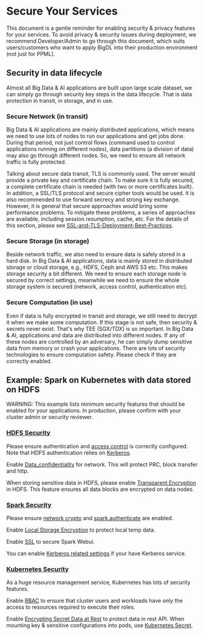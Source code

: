 # Secure Your Services 
This document is a gentle reminder for enabling security & privacy features for your services. To avoid privacy & security issues during deployment, we recommend Developer/Admin to go through this document, which suits users/customers who want to apply BigDL into their production environment (not just for PPML). 
## Security in data lifecycle
Almost all Big Data & AI applications are built upon large scale dataset, we can simply go through security key steps in the data lifecycle. That is data protection in transit, in storage, and in use.
### Secure Network (in transit)
Big Data & AI applications are mainly distributed applications, which means we need to use lots of nodes to run our applications and get jobs done. During that period, not just control flows (command used to control applications running on different nodes), data partitions (a division of data) may also go through different nodes. So, we need to ensure all network traffic is fully protected.
 
Talking about secure data transit, TLS is commonly used. The server would provide a private key and certificate chain. To make sure it is fully secured, a complete certificate chain is needed (with two or more certificates built). In addition, a SSL/TLS protocol and secure cipher tools would be used. It is also recommended to use forward secrecy and strong key exchange. However, it is general that secure approaches would bring some performance problems. To mitigate these problems, a series of approaches are available, including session resumption, cache, etc. For the details of this section, please see [SSL-and-TLS-Deployment-Best-Practices](https://github.com/ssllabs/research/wiki/SSL-and-TLS-Deployment-Best-Practices).
### Secure Storage (in storage)
Beside network traffic, we also need to ensure data is safely stored in a hard disk. In Big Data & AI applications, data is mainly stored in distributed storage or cloud storage, e.g., HDFS, Ceph and AWS S3 etc. This makes storage security a bit different. We need to ensure each storage node is secured by correct settings, meanwhile we need to ensure the whole storage system is secured (network, access control, authentication etc).
### Secure Computation (in use)
Even if data is fully encrypted in transit and storage, we still need to decrypt it when we make some computation. If this stage is not safe, then security & secrets never exist. That's why TEE (SGX/TDX) is so important. In Big Data & AI, applications and data are distributed into different nodes. If any of these nodes are controlled by an adversary, he can simply dump sensitive data from memory or crash your applications. There are lots of security technologies to ensure computation safety. Please check if they are correctly enabled.
## Example: Spark on Kubernetes with data stored on HDFS
WARNING: This example lists minimum security features that should be enabled for your applications. In production, please confirm with your cluster admin or security reviewer.
### [HDFS Security](https://hadoop.apache.org/docs/stable/hadoop-project-dist/hadoop-common/SecureMode.html)
Please ensure authentication and [access control](https://hadoop.apache.org/docs/stable/hadoop-project-dist/hadoop-hdfs/HdfsPermissionsGuide.html) is correctly configured. Note that HDFS authentication relies on [Kerberos](http://web.mit.edu/kerberos/krb5-1.12/doc/user/user_commands/kinit.html).

Enable [Data_confidentiality](https://hadoop.apache.org/docs/stable/hadoop-project-dist/hadoop-common/SecureMode.html#Data_confidentiality) for network. This will protect PRC, block transfer and http.

When storing sensitive data in HDFS, please enable [Transparent Encryption](https://hadoop.apache.org/docs/stable/hadoop-project-dist/hadoop-hdfs/TransparentEncryption.html) in HDFS. This feature ensures all data blocks are encrypted on data nodes.
### [Spark Security](https://spark.apache.org/docs/latest/security.html) 
Please ensure [network crypto](https://spark.apache.org/docs/latest/security.html#encryption) and [spark.authenticate](https://spark.apache.org/docs/latest/security.html#spark-rpc-communication-protocol-between-spark-processes) are enabled.

Enable [Local Storage Encryption](https://spark.apache.org/docs/latest/security.html#local-storage-encryption) to protect local temp data. 

Enable [SSL](https://spark.apache.org/docs/latest/security.html#ssl-configuration) to secure Spark Webui.

You can enable [Kerberos related settings](https://spark.apache.org/docs/latest/security.html#kerberos) if your have Kerberos service.
### [Kubernetes Security](https://kubernetes.io/docs/concepts/security/)
As a huge resource management service, Kubernetes has lots of security features.

Enable [RBAC](https://kubernetes.io/docs/concepts/security/rbac-good-practices/) to ensure that cluster users and workloads have only the access to resources required to execute their roles.

Enable [Encrypting Secret Data at Rest](https://kubernetes.io/docs/tasks/administer-cluster/encrypt-data/) to protect data in rest API. 
When mounting key & sensitive configurations into pods, use [Kubernetes Secret](https://kubernetes.io/docs/concepts/configuration/secret/).
